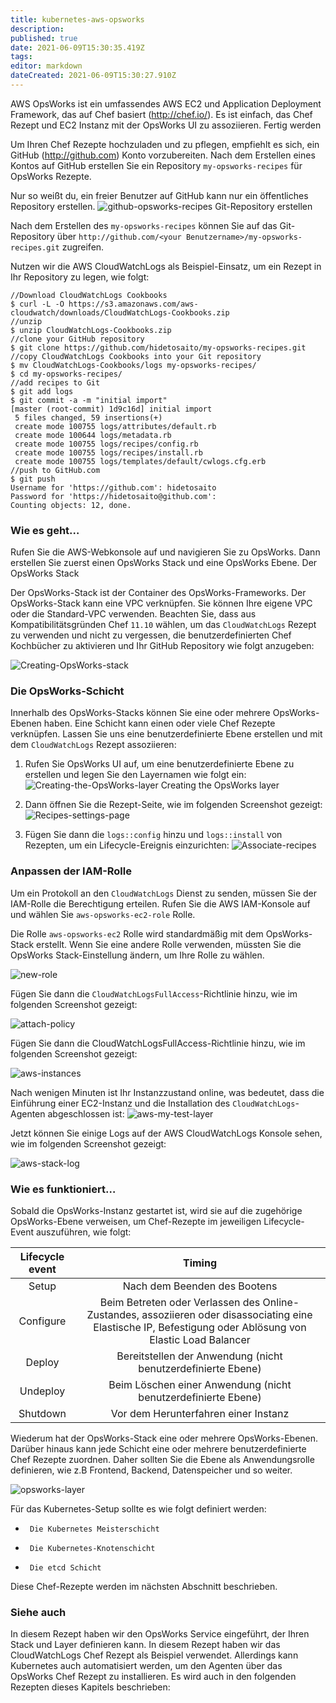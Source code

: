 ```yaml
---
title: kubernetes-aws-opsworks
description: 
published: true
date: 2021-06-09T15:30:35.419Z
tags: 
editor: markdown
dateCreated: 2021-06-09T15:30:27.910Z
---
```


AWS OpsWorks ist ein umfassendes AWS EC2 und Application Deployment Framework, das auf Chef basiert (http://chef.io/). Es ist einfach, das Chef Rezept und EC2 Instanz mit der OpsWorks UI zu assoziieren.
Fertig werden

Um Ihren Chef Rezepte hochzuladen und zu pflegen, empfiehlt es sich, ein GitHub (http://github.com) Konto vorzubereiten. Nach dem Erstellen eines Kontos auf GitHub erstellen Sie ein Repository `my-opsworks-recipes` für OpsWorks Rezepte.

Nur so weißt du, ein freier Benutzer auf GitHub kann nur ein öffentliches Repository erstellen.
![github-opsworks-recipes](https://www.packtpub.com/graphics/9781788297615/graphics/B05161_06_11.jpg)
Git-Repository erstellen

Nach dem Erstellen des `my-opsworks-recipes` können Sie auf das Git-Repository über `http://github.com/<your Benutzername>/my-opsworks-recipes.git` zugreifen.

Nutzen wir die AWS CloudWatchLogs als Beispiel-Einsatz, um ein Rezept in Ihr Repository zu legen, wie folgt:

```
//Download CloudWatchLogs Cookbooks
$ curl -L -O https://s3.amazonaws.com/aws-cloudwatch/downloads/CloudWatchLogs-Cookbooks.zip
//unzip
$ unzip CloudWatchLogs-Cookbooks.zip 
//clone your GitHub repository
$ git clone https://github.com/hidetosaito/my-opsworks-recipes.git
//copy CloudWatchLogs Cookbooks into your Git repository
$ mv CloudWatchLogs-Cookbooks/logs my-opsworks-recipes/
$ cd my-opsworks-recipes/
//add recipes to Git
$ git add logs
$ git commit -a -m "initial import"
[master (root-commit) 1d9c16d] initial import
 5 files changed, 59 insertions(+)
 create mode 100755 logs/attributes/default.rb
 create mode 100644 logs/metadata.rb
 create mode 100755 logs/recipes/config.rb
 create mode 100755 logs/recipes/install.rb
 create mode 100755 logs/templates/default/cwlogs.cfg.erb
//push to GitHub.com
$ git push
Username for 'https://github.com': hidetosaito
Password for 'https://hidetosaito@github.com': 
Counting objects: 12, done.

```

### Wie es geht…

Rufen Sie die AWS-Webkonsole auf und navigieren Sie zu OpsWorks. Dann erstellen Sie zuerst einen OpsWorks Stack und eine OpsWorks Ebene.
Der OpsWorks Stack

Der OpsWorks-Stack ist der Container des OpsWorks-Frameworks. Der OpsWorks-Stack kann eine VPC verknüpfen. Sie können Ihre eigene VPC oder die Standard-VPC verwenden. Beachten Sie, dass aus Kompatibilitätsgründen Chef `11.10` wählen, um das `CloudWatchLogs` Rezept zu verwenden und nicht zu vergessen, die benutzerdefinierten Chef Kochbücher zu aktivieren und Ihr GitHub Repository wie folgt anzugeben:

![Creating-OpsWorks-stack](https://www.packtpub.com/graphics/9781788297615/graphics/B05161_06_12.jpg)

### Die OpsWorks-Schicht

Innerhalb des OpsWorks-Stacks können Sie eine oder mehrere OpsWorks-Ebenen haben. Eine Schicht kann einen oder viele Chef Rezepte verknüpfen. Lassen Sie uns eine benutzerdefinierte Ebene erstellen und mit dem `CloudWatchLogs` Rezept assoziieren:

1. Rufen Sie OpsWorks UI auf, um eine benutzerdefinierte Ebene zu erstellen und legen Sie den Layernamen wie folgt ein:
![Creating-the-OpsWorks-layer](https://www.packtpub.com/graphics/9781788297615/graphics/B05161_06_13.jpg)
Creating the OpsWorks layer

2. Dann öffnen Sie die Rezept-Seite, wie im folgenden Screenshot gezeigt:
![Recipes-settings-page](https://www.packtpub.com/graphics/9781788297615/graphics/B05161_06_14.jpg)

3. Fügen Sie dann die `logs::config` hinzu und `logs::install` von Rezepten, um ein Lifecycle-Ereignis einzurichten:
![Associate-recipes](https://www.packtpub.com/graphics/9781788297615/graphics/B05161_06_15.jpg)

### Anpassen der IAM-Rolle

Um ein Protokoll an den `CloudWatchLogs` Dienst zu senden, müssen Sie der IAM-Rolle die Berechtigung erteilen. Rufen Sie die AWS IAM-Konsole auf und wählen Sie `aws-opsworks-ec2-role` Rolle.

Die Rolle `aws-opsworks-ec2` Rolle wird standardmäßig mit dem OpsWorks-Stack erstellt. Wenn Sie eine andere Rolle verwenden, müssten Sie die OpsWorks Stack-Einstellung ändern, um Ihre Rolle zu wählen.

![new-role](https://www.packtpub.com/graphics/9781788297615/graphics/B05161_06_16.jpg)

Fügen Sie dann die `CloudWatchLogsFullAccess`-Richtlinie hinzu, wie im folgenden Screenshot gezeigt:

![attach-policy](https://www.packtpub.com/graphics/9781788297615/graphics/B05161_06_17.jpg)

Fügen Sie dann die CloudWatchLogsFullAccess-Richtlinie hinzu, wie im folgenden Screenshot gezeigt:

![aws-instances](https://www.packtpub.com/graphics/9781788297615/graphics/B05161_06_18.jpg)

Nach wenigen Minuten ist Ihr Instanzzustand online, was bedeutet, dass die Einführung einer EC2-Instanz und die Installation des `CloudWatchLogs`-Agenten abgeschlossen ist:
![aws-my-test-layer](https://www.packtpub.com/graphics/9781788297615/graphics/B05161_06_19.jpg)

Jetzt können Sie einige Logs auf der AWS CloudWatchLogs Konsole sehen, wie im folgenden Screenshot gezeigt:

![aws-stack-log](https://www.packtpub.com/graphics/9781788297615/graphics/B05161_06_20.jpg)

### Wie es funktioniert…

Sobald die OpsWorks-Instanz gestartet ist, wird sie auf die zugehörige OpsWorks-Ebene verweisen, um Chef-Rezepte im jeweiligen Lifecycle-Event auszuführen, wie folgt:

|Lifecycle event|Timing|
| :---: | :---:|
|Setup|Nach dem Beenden des Bootens|
|Configure|Beim Betreten oder Verlassen des Online-Zustandes, assoziieren oder disassociating eine Elastische IP, Befestigung oder Ablösung von Elastic Load Balancer|
|Deploy|Bereitstellen der Anwendung (nicht benutzerdefinierte Ebene)|
|Undeploy|Beim Löschen einer Anwendung (nicht benutzerdefinierte Ebene)|
|Shutdown|Vor dem Herunterfahren einer Instanz|

Wiederum hat der OpsWorks-Stack eine oder mehrere OpsWorks-Ebenen. Darüber hinaus kann jede Schicht eine oder mehrere benutzerdefinierte Chef Rezepte zuordnen. Daher sollten Sie die Ebene als Anwendungsrolle definieren, wie z.B Frontend, Backend, Datenspeicher und so weiter.

![opsworks-layer](https://www.packtpub.com/graphics/9781788297615/graphics/B05161_06_21.jpg)

Für das Kubernetes-Setup sollte es wie folgt definiert werden:

*      Die Kubernetes Meisterschicht
*      Die Kubernetes-Knotenschicht
*      Die etcd Schicht

Diese Chef-Rezepte werden im nächsten Abschnitt beschrieben.

### Siehe auch

In diesem Rezept haben wir den OpsWorks Service eingeführt, der Ihren Stack und Layer definieren kann. In diesem Rezept haben wir das CloudWatchLogs Chef Rezept als Beispiel verwendet. Allerdings kann Kubernetes auch automatisiert werden, um den Agenten über das OpsWorks Chef Rezept zu installieren. Es wird auch in den folgenden Rezepten dieses Kapitels beschrieben: